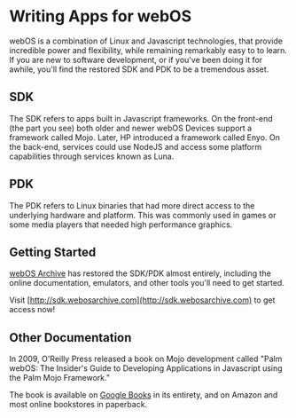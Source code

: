 # Writing Apps for webOS

webOS is a combination of Linux and Javascript technologies, that provide incredible power and flexibility, while remaining remarkably easy to to learn. If you are new to software development, or if you've been doing it for awhile, you'll find the restored SDK and PDK to be a tremendous asset.

## SDK

The SDK refers to apps built in Javascript frameworks. On the front-end (the part you see) both older and newer webOS Devices support a framework called Mojo. Later, HP introduced a framework called Enyo. On the back-end, services could use NodeJS and access some platform capabilities through services known as Luna.

## PDK

The PDK refers to Linux binaries that had more direct access to the underlying hardware and platform. This was commonly used in games or some media players that needed high performance graphics.

## Getting Started

[webOS Archive](http://www.webosarchive.com) has restored the SDK/PDK almost entirely, including the online documentation, emulators, and other tools you'll need to get started.

Visit [http://sdk.webosarchive.com](http://sdk.webosarchive.com) to get access now!

## Other Documentation

In 2009, O'Reilly Press released a book on Mojo development called "Palm webOS: The Insider's Guide to Developing Applications in Javascript using the Palm Mojo Framework."

The book is available on [Google Books](https://books.google.com/books?id=sHT6PeMp1k8C&printsec=frontcover) in its entirety, and on Amazon and most online bookstores in paperback.